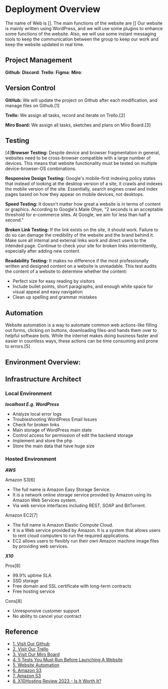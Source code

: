# Deployment Overview
The name of Web is [].
The main functions of the website are []
Our website is mainly written using WordPress, and we will use some plugins to enhance some functions of the website.
Also, we will use some instant messaging tools to keep the communication between the group to keep our work and keep the website updated in real time.

## Project Management

**Github**:
**Discord**:
**Trello**:
**Figma**:
**Miro**:

## Version Control

<p><b>GitHub:</b> We will update the project on Github after each modification, and manage files on Github.[1]</p>
<p><b>Trello:</b> We assign all tasks, record and iterate on Trello.[2]</p>
<p><b>Miro Board:</b> We assign all tasks, sketches and plans on Miro Board.[3]</p>

## Testing

<p>[4]<b>Browser Testing:</b> Despite device and browser fragmentation in general, websites need to be cross-browser compatible with a large number of devices. This means that website functionality must be tested on multiple device-browser-OS combinations.</p>
<p><b>Responsive Design Testing:</b> Google's mobile-first indexing policy states that instead of looking at the desktop version of a site, it crawls and indexes the mobile version of the site. Essentially, search engines crawl and index pages based on how they appear on mobile devices, not desktops.</p>
<p><b>Speed Testing:</b> It doesn't matter how great a website is in terms of content or graphics. According to Google's Maile Ohye, "2 seconds is an acceptable threshold for e-commerce sites. At Google, we aim for less than half a second."</p>
<p><b>Broken Link Testing:</b> If the link exists on the site, it should work. Failure to do so can damage the credibility of the website and the brand behind it. Make sure all internal and external links work and direct users to the intended page. Continue to check your site for broken links intermittently, especially after adding new content.</p>
<p><b>Readability Testing:</b> It makes no difference if the most professionally written and designed content on a website is unreadable. This test audits the content of a website to determine whether the content:</p>

<ul>
<li>Perfect size for easy reading by visitors</li>
<li>Include bullet points, short paragraphs, and enough white space for visual appeal and easy navigation</li>
<li>Clean up spelling and grammar mistakes</li>
</ul>


## Automation

<p>Website automation is a way to automate common web actions-like filling out forms, clicking on buttons, downloading files-and hands them over to helpful software bots. While the internet makes doing business faster and easier in countless ways, these actions can be time consuming and prone to errors.[5]</p>

## Environment Overview:

<h2>Infrastructure Architect</h2>


<h3>Local Environment</h3>
<p><i><b>localhost E.g. WordPress</b></i></p>
<ul>
    <li>Analyze local error logs</li>
    <li>Troubleshooting WordPress Email Issues</li>
    <li>Check for broken links</li>
    <li>Main storage of WordPress main state</li>
    <li>Control access for permission of edit the backend storage</li>
    <li>Implement and store the php</li>
    <li>Store the main data that have huge size</li>
</ul>

<h3>Hosted Environment</h3>

<p><i><b>AWS</b></i></p>
<p>Amazon S3[6]</p>
<ul>
    <li>The full name is Amazon Easy Storage Service.</li>
    <li>It is a network online storage service provided by Amazon using its Amazon Web Services system.</li>
    <li>Via web service interfaces including REST, SOAP and BitTorrent.</li>
</ul>

<p>Amazon EC2[7]</p>
<ul>
    <li>The full name is Amazon Elastic Compute Cloud.</li>
    <li>It is a Web service provided by Amazon. It is a system that allows users to rent cloud computers to run the required applications.</li>
    <li>EC2 allows users to flexibly run their own Amazon machine image files by providing web services.</li>
</ul>

<p><i><b>X10</b></i></p>
<p>Pros[8]</p>
<ul>
    <li>99.9% uptime SLA</li>
    <li>SSD storage</li>
    <li>Free domain and SSL certificate with long-term contracts</li>
    <li>Free hosting service</li>
</ul>

<p>Cons[8]</p>
<ul>
    <li>Unresponsive customer support</li>
    <li>No ability to cancel your contract</li>

</ul>

## Reference

<ul>
<li><a href="https://github.com/Tianyi2/2023_SP51_CMS_GroupB">1. Visit Our Github</a></li>
<li><a href="https://trello.com/invite/b/yb2bk5GC/ATTIea37c78a50d9dc8690e77df3b685c368A2789FF8/3402-ass2">2. Visit Our Trello</a></li>
<li><a href="https://miro.com/welcomeonboard/T3AxU2VZNHVOTTY0TkpCa3k3d1o5dU9pdGk2WkZ1N3VxZlhiSUFNdHB2aTdVZDYxWWo0UFE3MVM3RG5nWHlDcXwzNDU4NzY0NTE0MzYwOTk4OTMwfDI=?share_link_id=199624583707">3. Visit Our Miro Board</a></li>
<li><a href="https://www.browserstack.com/guide/testing-checklist-for-website-launch">4. 5 Tests You Must Run Before Launching A Website</a></li>
<li><a href="https://www.fortra.com/product-lines/automate/use/web-browser-automation">5. Website Automation</a></li>
<li><a href="https://zh.wikipedia.org/zh-cn/Amazon_S3">6. Amazon S3</a></li>
<li><a href="https://zh.wikipedia.org/zh-cn/Amazon_EC2">7. Amazon S3</a></li>
<li><a href="https://www.websiteplanet.com/web-hosting/x10hosting/">8. X10Hosting Review 2023 - Is It Worth It?</a></li>
</ul>
